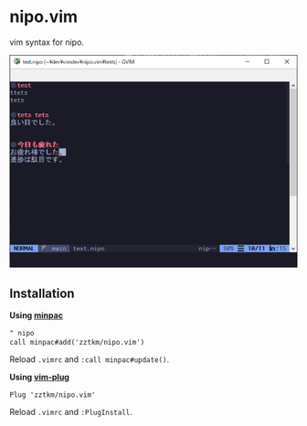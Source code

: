 # nipo.vim

vim syntax for nipo.

![screenshot](./screenshot.png)

## Installation

**Using [minpac](https://github.com/k-takata/minpac)**

```vim
" nipo
call minpac#add('zztkm/nipo.vim')
```

Reload `.vimrc` and `:call minpac#update()`.


**Using [vim-plug](https://github.com/junegunn/vim-plug)**

```vim
Plug 'zztkm/nipo.vim'
```

Reload `.vimrc` and `:PlugInstall`.
